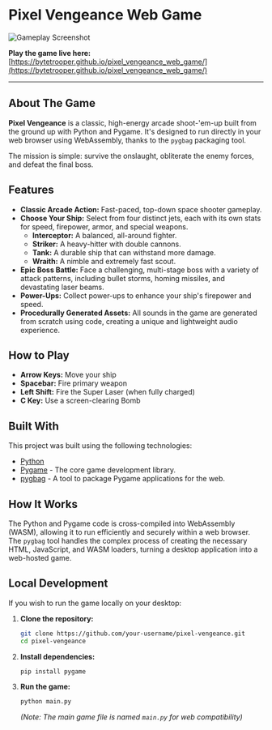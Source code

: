 # Pixel Vengeance Web Game

![Gameplay Screenshot](link_to_your_gameplay_screenshot.gif) 
<!-- TODO: Replace this with a link to a cool GIF of your game! -->

**Play the game live here:** [https://bytetrooper.github.io/pixel_vengeance_web_game/](https://bytetrooper.github.io/pixel_vengeance_web_game/)
<!-- TODO: Replace this with your actual live game URL! -->

---

## About The Game

**Pixel Vengeance** is a classic, high-energy arcade shoot-'em-up built from the ground up with Python and Pygame. It's designed to run directly in your web browser using WebAssembly, thanks to the `pygbag` packaging tool.

The mission is simple: survive the onslaught, obliterate the enemy forces, and defeat the final boss.

## Features

-   **Classic Arcade Action:** Fast-paced, top-down space shooter gameplay.
-   **Choose Your Ship:** Select from four distinct jets, each with its own stats for speed, firepower, armor, and special weapons.
    -   **Interceptor:** A balanced, all-around fighter.
    -   **Striker:** A heavy-hitter with double cannons.
    -   **Tank:** A durable ship that can withstand more damage.
    -   **Wraith:** A nimble and extremely fast scout.
-   **Epic Boss Battle:** Face a challenging, multi-stage boss with a variety of attack patterns, including bullet storms, homing missiles, and devastating laser beams.
-   **Power-Ups:** Collect power-ups to enhance your ship's firepower and speed.
-   **Procedurally Generated Assets:** All sounds in the game are generated from scratch using code, creating a unique and lightweight audio experience.

## How to Play

-   **Arrow Keys:** Move your ship
-   **Spacebar:** Fire primary weapon
-   **Left Shift:** Fire the Super Laser (when fully charged)
-   **C Key:** Use a screen-clearing Bomb

## Built With

This project was built using the following technologies:

-   [Python](https://www.python.org/)
-   [Pygame](https://www.pygame.org/) - The core game development library.
-   [pygbag](https://pypi.org/project/pygbag/) - A tool to package Pygame applications for the web.

## How It Works

The Python and Pygame code is cross-compiled into WebAssembly (WASM), allowing it to run efficiently and securely within a web browser. The `pygbag` tool handles the complex process of creating the necessary HTML, JavaScript, and WASM loaders, turning a desktop application into a web-hosted game.

## Local Development

If you wish to run the game locally on your desktop:

1.  **Clone the repository:**
    ```bash
    git clone https://github.com/your-username/pixel-vengeance.git
    cd pixel-vengeance
    ```
    <!-- TODO: Replace "your-username" and "pixel-vengeance" with your details -->

2.  **Install dependencies:**
    ```bash
    pip install pygame
    ```

3.  **Run the game:**
    ```bash
    python main.py
    ```
    *(Note: The main game file is named `main.py` for web compatibility)*
